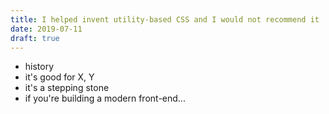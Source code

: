 ```yaml
---
title: I helped invent utility-based CSS and I would not recommend it
date: 2019-07-11
draft: true
---
```


- history
- it's good for X, Y
- it's a stepping stone
- if you're building a modern front-end...
